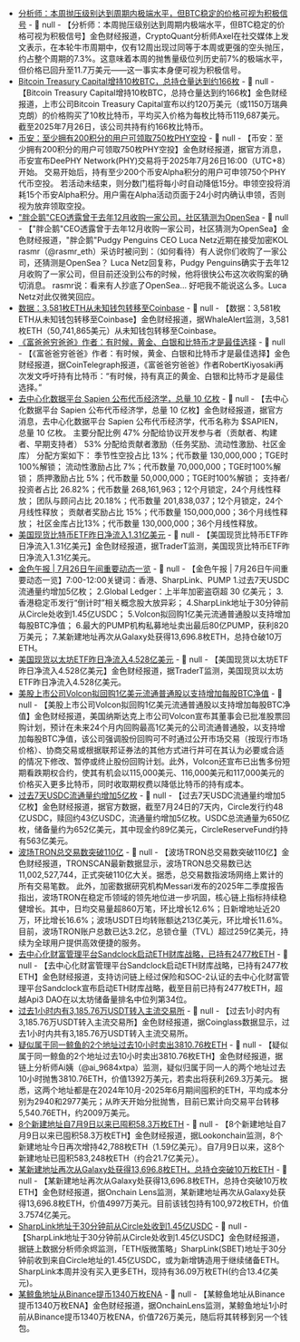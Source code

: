 - [分析师：本周抛压级别达到周期内极端水平，但BTC稳定的价格可视为积极信号]() - 📰 null - 【分析师：本周抛压级别达到周期内极端水平，但BTC稳定的价格可视为积极信号】金色财经报道，CryptoQuant分析师Axel在社交媒体上发文表示，在本轮牛市周期中，仅有12周出现过同等于本周或更强的空头抛压，约占整个周期的7.3%。这意味着本周的抛售量级位列历史前7%的极端水平，但价格已回升至11.7万美元——这一事实本身便可视为积极信号。
- [Bitcoin Treasury Capital增持10枚BTC，总持仓量达到约166枚](https://x.com/BitcoinTCAB/status/1948632270015004956) - 📰 null - 【Bitcoin Treasury Capital增持10枚BTC，总持仓量达到约166枚】金色财经报道，上市公司Bitcoin Treasury Capital宣布以约120万美元（或1150万瑞典克朗）的价格购买了10枚比特币，平均买入价格为每枚比特币119,687美元。 截至2025年7月26日，该公司共持有约166枚比特币。
- [币安：至少拥有200积分的用户可领取750枚PHY空投](https://x.com/binance/status/1948979005568549207) - 📰 null - 【币安：至少拥有200积分的用户可领取750枚PHY空投】金色财经报道，据官方消息，币安宣布DeePHY Network(PHY)交易将于2025年7月26日16:00（UTC+8）开始。 
交易开始后，持有至少200个币安Alpha积分的用户可申领750个PHY代币空投。 
若活动未结束，则分数门槛将每小时自动降低15分。申领空投将消耗15个币安Alpha积分。用户需在Alpha活动页面于24小时内确认申领，否则视为放弃领取空投。
- ["胖企鹅"CEO透露曾于去年12月收购一家公司，社区猜测为OpenSea](https://x.com/Breezeonhodl/status/1947404154332238211) - 📰 null - 【"胖企鹅"CEO透露曾于去年12月收购一家公司，社区猜测为OpenSea】金色财经报道，"胖企鹅"Pudgy Penguins CEO Luca Netz近期在接受加密KOL rasmr（@rasmr_eth）采访时被问到：（如何看待）有人说你们收购了一家公司，还猜测是OpenSea？ 
Luca Netz回复称，Pudgy Penguins确实于去年12月收购了一家公司，但目前还没到公布的时候，他将很快公布这次收购案的确切消息。 
rasmr说：看来有人抄底了OpenSea... 好吧我不能说这么多。Luca Netz对此仅微笑回应。
- [数据：3,581枚ETH从未知钱包转移至Coinbase](https://x.com/whale_alert/status/1948945055923798184) - 📰 null - 【数据：3,581枚ETH从未知钱包转移至Coinbase】金色财经报道，据WhaleAlert监测，3,581枚ETH（50,741,865美元）从未知钱包转移至Coinbase。
- [《富爸爸穷爸爸》作者：有时候，黄金、白银和比特币才是最佳选择](https://x.com/Cointelegraph/status/1948941565503684867) - 📰 null - 【《富爸爸穷爸爸》作者：有时候，黄金、白银和比特币才是最佳选择】金色财经报道，据CoinTelegraph报道，《富爸爸穷爸爸》作者RobertKiyosaki再次发文呼吁持有比特币：“有时候，持有真正的黄金、白银和比特币才是最佳选择。”
- [去中心化数据平台 Sapien 公布代币经济学，总量 10 亿枚](https://cdn.sapien.io/tokenomics.pdf) - 📰 null - 【去中心化数据平台 Sapien 公布代币经济学，总量 10 亿枚】金色财经报道，据官方消息，去中心化数据平台 Sapien 公布代币经济学，代币名称为 $SAPIEN，总量 10 亿枚。 
主要分配比例 
47% 分配给协议开发参与者（贡献者、构建者、早期支持者） 
53% 分配给贡献者激励（任务奖励、流动性激励、社区金库） 
分配方案如下： 
季节性空投占比 13%；代币数量 130,000,000；TGE时100%解锁； 
流动性激励占比 7%；代币数量 70,000,000；TGE时100%解锁； 
质押激励占比 5%；代币数量 50,000,000；TGE时100%解锁； 
支持者/投资者占比 26.82%；代币数量 268,161,963；12个月锁定，24个月线性释放； 
团队与顾问占比 20.18%；代币数量 201,838,037；12个月锁定，24个月线性释放； 
贡献者奖励占比 15%；代币数量 150,000,000；36个月线性释放； 
社区金库占比13%；代币数量 130,000,000；36个月线性释放。
- [美国现货比特币ETF昨日净流入1.31亿美元]() - 📰 null - 【美国现货比特币ETF昨日净流入1.31亿美元】金色财经报道，据TraderT监测，美国现货比特币ETF昨日净流入1.31亿美元。
- [金色午报 | 7月26日午间重要动态一览]() - 📰 null - 【金色午报 | 7月26日午间重要动态一览】7:00-12:00关键词：香港、SharpLink、PUMP 
1.过去7天USDC流通量约增加5亿枚； 
2.Global Ledger：上半年加密盗窃超 30 亿美元； 
3.香港稳定币发行“倒计时”相关概念股大放异彩； 
4.SharpLink地址于30分钟前从Circle处收到1.45亿USDC； 
5.Volcon拟回购1亿美元流通普通股以支持增加每股BTC净值； 
6.最大的PUMP机构私募地址卖出最后80亿PUMP，获利820万美元； 
7.某新建地址再次从Galaxy处获得13,696.8枚ETH，总持仓破10万ETH。
- [美国现货以太坊ETF昨日净流入4.528亿美元]() - 📰 null - 【美国现货以太坊ETF昨日净流入4.528亿美元】金色财经报道，据TraderT监测，美国现货以太坊ETF昨日净流入4.528亿美元。
- [美股上市公司Volcon拟回购1亿美元流通普通股以支持增加每股BTC净值](https://www.businesswire.com/news/home/20250725185947/en/Volcon-Initiates-Strategic-Bitcoin-Treasury-Program-and-Expands-Share-Repurchase-Authorization-to-%24100-Million) - 📰 null - 【美股上市公司Volcon拟回购1亿美元流通普通股以支持增加每股BTC净值】金色财经报道，美国纳斯达克上市公司Volcon宣布其董事会已批准股票回购计划，预计在未来24个月内回购最高1亿美元的公司流通普通股，以支持增加每股BTC净值，该公司强调股份回购可不时通过公开市场交易（按现行市场价格）、协商交易或根据联邦证券法的其他方式进行并可在其认为必要或合适的情况下修改、暂停或终止股份回购计划。此外，Volcon还宣布已出售多份短期看跌期权合约，使其有机会以115,000美元、116,000美元和117,000美元的价格买入更多比特币，同时收取期权费以降低比特币的持有成本。
- [过去7天USDC流通量约增加5亿枚](https://www.circle.com/transparency) - 📰 null - 【过去7天USDC流通量约增加5亿枚】金色财经报道，据官方数据，截至7月24日的7天内，Circle发行约48亿USDC，赎回约43亿USDC，流通量约增加5亿枚。USDC总流通量为650亿枚，储备量约为652亿美元，其中现金约89亿美元，CircleReserveFund约持有563亿美元。
- [波场TRON总交易数突破110亿](https://tron.network/?lng=zh) - 📰 null - 【波场TRON总交易数突破110亿】金色财经报道，TRONSCAN最新数据显示，波场TRON总交易数已达11,002,527,744，正式突破110亿大关。据悉，总交易数指波场网络上累计的所有交易笔数。 
此外，加密数据研究机构Messari发布的2025年二季度报告指出，波场TRON在稳定币领域的领先地位进一步巩固，核心链上指标持续稳健增长。其中，日均交易量超860万笔，环比增长12.6%；日新增地址近20万，环比增长16.6%；波场USDT日均转账额达213亿美元，环比增长11.6%。 
目前，波场TRON账户总数已达3.2亿，总锁仓量（TVL）超过259亿美元，持续为全球用户提供高效便捷的服务。
- [去中心化财富管理平台Sandclock启动ETH财库战略，已持有2477枚ETH](https://x.com/fabdarice/status/1948774241710879021) - 📰 null - 【去中心化财富管理平台Sandclock启动ETH财库战略，已持有2477枚ETH】金色财经报道，支持访问链上经过保险和SOC-2认证的去中心化财富管理平台Sandclock宣布启动ETH财库战略，截至目前已持有2477枚ETH，超越Api3 DAO在以太坊储备量排名中位列第34位。
- [过去1小时内有3,185.76万USDT转入主流交易所](https://www.coinglass.com/zh) - 📰 null - 【过去1小时内有3,185.76万USDT转入主流交易所】金色财经报道，据Coinglass数据显示，过去1小时内共有3,185.76万USDT转入主流交易所。
- [疑似属于同一鲸鱼的2个地址过去10小时卖出3810.76枚ETH](https://x.com/ai_9684xtpa/status/1948931805438247372) - 📰 null - 【疑似属于同一鲸鱼的2个地址过去10小时卖出3810.76枚ETH】金色财经报道，据链上分析师Ai姨（@ai_9684xtpa）监测，疑似归属于同一人的两个地址过去10小时抛售3810.76ETH，价值1392万美元，若卖出将获利269.3万美元。 
据悉，这两个地址都是在2024年10月-2025年6月期间囤积的ETH，平均成本分别为2940和2977美元；从昨天开始分批抛售，目前已累计向交易平台转移5,540.76ETH，约2009万美元。
- [8个新建地址自7月9日以来已囤积58.3万枚ETH](https://x.com/lookonchain/status/1948925160922440028) - 📰 null - 【8个新建地址自7月9日以来已囤积58.3万枚ETH】金色财经报道，据Lookonchain监测，8个新建地址今日再次增持42,788枚ETH（1.59亿美元）。自7月9日以来，这8个新建地址已囤积583,248枚ETH（约合21.7亿美元）。
- [某新建地址再次从Galaxy处获得13,696.8枚ETH，总持仓突破10万枚ETH](https://x.com/OnchainLens/status/1948916117361361006) - 📰 null - 【某新建地址再次从Galaxy处获得13,696.8枚ETH，总持仓突破10万枚ETH】金色财经报道，据Onchain Lens监测，某新建地址再次从Galaxy处获得13,696.8枚ETH，价值4997万美元。目前该钱包持有100,972枚ETH，价值3.7574亿美元。
- [SharpLink地址于30分钟前从Circle处收到1.45亿USDC](https://x.com/EmberCN/status/1948913949686333601) - 📰 null - 【SharpLink地址于30分钟前从Circle处收到1.45亿USDC】金色财经报道，据链上数据分析师余烬监测，「ETH版微策略」SharpLink(SBET)地址于30分钟前收到来自Circle地址的1.45亿USDC，或为新增铸造用于继续储备ETH。 
SharpLink本周并没有买入更多ETH，现持有36.09万枚ETH(约合13.4亿美元)。
- [某鲸鱼地址从Binance提币1340万枚ENA](https://twitter.com/OnchainLens/status/1948908106031006157) - 📰 null - 【某鲸鱼地址从Binance提币1340万枚ENA】金色财经报道，据OnchainLens监测，某鲸鱼地址1小时前从Binance提币1340万枚ENA，价值726万美元，随后将其转移到另一个钱包。
